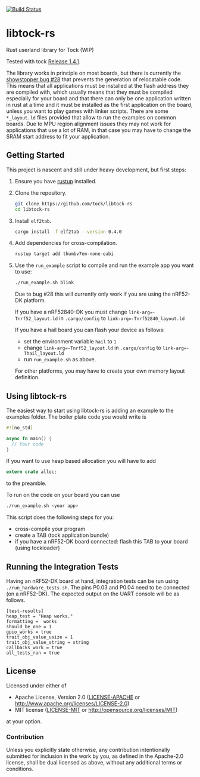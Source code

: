[![Build Status](https://travis-ci.org/tock/libtock-rs.svg?branch=master)](https://travis-ci.org/tock/libtock-rs)
# libtock-rs
Rust userland library for Tock (WIP)

Tested with tock [Release 1.4.1](https://github.com/tock/tock/commit/7e37bf67761d83fd585cace4fb201e2864d300b1).

The library works in principle on most boards, but there is currently the [showstopper
bug #28](https://github.com/tock/libtock-rs/issues/28) that prevents
the generation of relocatable code. This means that all applications
must be installed at the flash address they are compiled with, which
usually means that they must be compiled especially for your board
and that there can only be one application written in rust at a time
and it must be installed as the first application on the board, unless
you want to play games with linker scripts.
There are some `*_layout.ld` files provided that allow to run the
examples on common boards.
Due to MPU region alignment issues they may not work for applications
that use a lot of RAM, in that case you may have to change the SRAM
start address to fit your application.

## Getting Started

This project is nascent and still under heavy development, but first steps:

1. Ensure you have [rustup](https://www.rustup.rs/) installed.

1. Clone the repository.

    ```bash
    git clone https://github.com/tock/libtock-rs
    cd libtock-rs
    ```

1. Install `elf2tab`.

    ```bash
    cargo install -f elf2tab --version 0.4.0
    ```

1. Add dependencies for cross-compilation.

    ```bash
    rustup target add thumbv7em-none-eabi
    ```

1. Use the `run_example` script to compile and run the example app you want
to use:

    ```bash
    ./run_example.sh blink
    ```

    Due to bug #28 this will currently only work if you are using the nRF52-DK platform.

    If you have a nRF52840-DK you must change `link-arg=-Tnrf52_layout.ld` in
    `.cargo/config` to `link-arg=-Tnrf52840_layout.ld`

    If you have a hail board you can flash your device as follows:
     - set the environment variable `hail` to `1`
     - change `link-arg=-Tnrf52_layout.ld` in `.cargo/config` to `link-arg=-Thail_layout.ld`
     - run `run_example.sh` as above.

    For other platforms, you may have to create your own memory layout definition.

## Using libtock-rs

The easiest way to start using libtock-rs is adding an example to the examples folder.
The boiler plate code you would write is
```rust
#![no_std]

async fn main() {
  // Your code
}
```
If you want to use heap based allocation you will have to add
```rust
extern crate alloc;
```
to the preamble.

To run on the code on your board you can use
```bash
./run_example.sh <your app>
```
This script does the following steps for you:
 - cross-compile your program
 - create a TAB (tock application bundle)
 - if you have a nRF52-DK board connected: flash this TAB to your board (using tockloader)

## Running the Integration Tests
Having an nRF52-DK board at hand, integration tests can be run using `./run_hardware_tests.sh`.
The pins P0.03 and P0.04 need to be connected (on a nRF52-DK).
The expected output on the UART console will be as follows.
```
[test-results]
heap_test = "Heap works."
formatting =  works
should_be_one = 1
gpio_works = true
trait_obj_value_usize = 1
trait_obj_value_string = string
callbacks_work = true
all_tests_run = true
```

## License

Licensed under either of

 * Apache License, Version 2.0
   ([LICENSE-APACHE](LICENSE-APACHE) or http://www.apache.org/licenses/LICENSE-2.0)
 * MIT license
   ([LICENSE-MIT](LICENSE-MIT) or http://opensource.org/licenses/MIT)

at your option.

### Contribution

Unless you explicitly state otherwise, any contribution intentionally submitted
for inclusion in the work by you, as defined in the Apache-2.0 license, shall be
dual licensed as above, without any additional terms or conditions.
